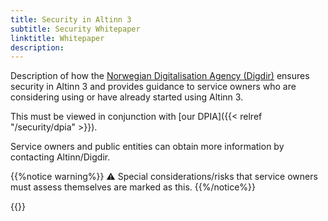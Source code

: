 ```yaml
---
title: Security in Altinn 3
subtitle: Security Whitepaper
linktitle: Whitepaper
description: 
---
```


Description of how the [Norwegian Digitalisation Agency (Digdir)](https://www.digdir.no/digdir/887) ensures security in
Altinn 3 and provides guidance to service owners who are considering using or have already started using Altinn 3.

This must be viewed in conjunction with [our DPIA]({{< relref "/security/dpia" >}}).

Service owners and public entities can obtain more information by contacting Altinn/Digdir.

{{%notice warning%}}
⚠ Special considerations/risks that service owners must assess themselves are marked as this.
{{%/notice%}}

{{<children />}}